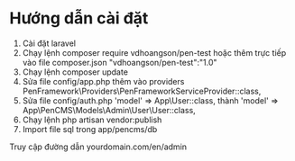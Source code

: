 # Hướng dẫn cài đặt

1. Cài đặt laravel
2. Chạy lệnh composer require vdhoangson/pen-test hoặc thêm trực tiếp vào file composer.json "vdhoangson/pen-test":"1.0"
3. Chạy lệnh composer update
4. Sửa file config/app.php thêm vào providers PenFramework\Providers\PenFrameworkServiceProvider::class,
5. Sửa file config/auth.php 'model' => App\User::class, thành 'model' => App\PenCMS\Models\Admin\User\User::class,
6. Chạy lệnh php artisan vendor:publish
7. Import file sql trong app/pencms/db

Truy cập đường dẫn yourdomain.com/en/admin
